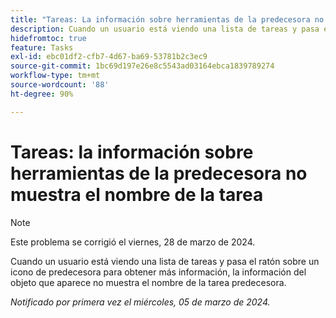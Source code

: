 ```yaml
---
title: "Tareas: La información sobre herramientas de la predecesora no muestra el nombre de la tarea"
description: Cuando un usuario está viendo una lista de tareas y pasa el ratón sobre un icono de predecesora para obtener más información, la información del objeto que aparece no muestra el nombre de la tarea predecesora.
hidefromtoc: true
feature: Tasks
exl-id: ebc01df2-cfb7-4d67-ba69-53781b2c3ec9
source-git-commit: 1bc69d197e26e8c5543ad03164ebca1839789274
workflow-type: tm+mt
source-wordcount: '88'
ht-degree: 90%

---
```


# Tareas: la información sobre herramientas de la predecesora no muestra el nombre de la tarea

>[!NOTE]
>
>Este problema se corrigió el viernes, 28 de marzo de 2024.

Cuando un usuario está viendo una lista de tareas y pasa el ratón sobre un icono de predecesora para obtener más información, la información del objeto que aparece no muestra el nombre de la tarea predecesora.

_Notificado por primera vez el miércoles, 05 de marzo de 2024._
